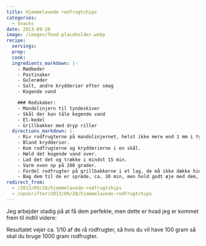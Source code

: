 ```yaml
---
title: Hjemmelavede rodfrugtchips
categories:
  - Snacks
date: 2013-09-28
image: /images/food-placeholder.webp
recipe:
  servings:
  prep:
  cook:
  ingredients_markdown: |-
    - Rødbeder
    - Pastinaker
    - Gulerøder
    - Salt, andre krydderier efter smag
    - Kogende vand

    ### Redskaber:
    - Mandolinjern til tyndeskiver
    - Skål der kan tåle kogende vand
    - El-kedel
    - Grillbakker med dryp riller
  directions_markdown: |-
    - Riv rodfrugterne på mandolinjernet, helst ikke mere end 1 mm i tykkelse. (Stykkerne bør være så bredde som muligt de helt smalle bliver ikke ret gode).
    - Bland krydderier.
    - Kom rodfrugterne og krydderierne i en skål.
    - Hæld det kogende vand over.
    - Lad det det og trække i mindst 15 min.
    - Varm oven op på 200 grader.
    - Fordel rodfrugter på grillbakkerne i et lag, de må ikke dække hinanden.
    - Bag dem til de er sprøde, ca. 10 min, men hold godt øje med dem, de bliver nemt brændte.
redirect_from:
  - /2013/09/28/hjemmelavede-rodfrugtchips
  - /opskrifter/2013/09/28/hjemmelavede-rodfrugtchips
---
```


Jeg arbejder stadig på at få dem perfekte, men dette er hvad jeg er kommet frem til indtil videre:

Resultatet vejer ca. 1/10 af de rå rodfrugter, så hvis du vil have 100 gram så skal du bruge 1000 gram rodfrugter.
